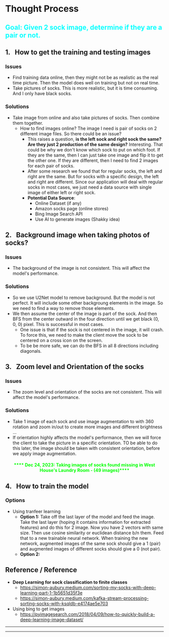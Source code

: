 # Thought Process

<h2> <b style="color:cyan"> Goal: Given 2 sock image, determine if they are a pair or not. </b></h2>

## 1. &nbsp; How to get the training and testing images

### Issues

- Find training data online, then they might not be as realistic as the real time picture. Then the model does well on training but not on real time.
- Take pictures of socks. This is more realistic, but it is time consuming. And I only have black socks.

### Solutions

- Take image from online and also take pictures of socks. Then combine them together.
  - How to find images online? The image I need is pair of socks on 2 different image files. So there could be an issue?
    - This raises a question, <b>is the left sock and right sock the same? Are they just 2 production of the same design?</b> Interesting. That could be why we don't know which sock to put on which foot. If they are the same, then I can just take one image and flip it to get the other one. If they are different, then I need to find 2 images for each pair of socks.
    - After some research we found that for regular socks, the left and right are the same. But for socks with a specific design, the left and right are different. Since our application will deal with regular socks in most cases, we just need a data source with single image of either left or right sock.
    - <b>Potential Data Source</b>:
      - Online Dataset (if any)
      - Amazon socks page (online stores)
      - Bing Image Search API
      - Use AI to generate images (Shakky idea)

## 2. &nbsp; Background image when taking photos of socks?

### Issues

- The background of the image is not consistent. This will affect the model's performance.

### Solutions

- So we use U2Net model to remove background. But the model is not perfect. It will include some other backgroung elements in the image. So we need to find a way to remove those elements.
- We then assume the center of the image is part of the sock. And then BFS from the center outward in the four direction until we get black (0, 0, 0) pixel. This is successful in most cases.
  - One issue is that if the sock is not centered in the image, it will crash. To force this, we need to make the client move the sock to be centered on a cross icon on the screen.
  - To be be more safe, we can do the BFS in all 8 directions including diagonals.

## 3. &nbsp; Zoom level and Orientation of the socks

### Issues

- The zoom level and orientation of the socks are not consistent. This will affect the model's performance.

### Solutions

- Take 1 image of each sock and use image augmentation to with 360 rotation and zoom in/out to create more images and different brightness ...
- If orientation highly affects the model's performance, then we will force the client to take the picture in a specific orientation. TO be able to do this later, the image should be taken with consistent orientation, before we apply image augmentation.

<h4><center><b style="color:lime">**** Dec 24, 2023: Taking images of socks found missing in West House's Laundry Room - (49 images)****</b></center></h4>

## 4. &nbsp; How to train the model

### Options

- Using tranfeer learning
  - <b>Option 1:</b> Take off the last layer of the model and feed the image. Take the last layer (hoping it contains information for extracted features) and do this for 2 image. Now you have 2 vectors with same size. Then use cosine similarity or euclidean distance b/n them. Feed that to a new trainable neural network. When training the new network, augmented images of the same sock should give a 1 (pair) and augmented images of different socks should give a 0 (not pair).
  - <b>Option 2:</b>

## Reference / Reference

- <b>Deep Learning for sock classification to finite classes</b>
  - https://simon-aubury.medium.com/sorting-my-socks-with-deep-learning-part-1-1b5651d35f3e
  - https://simon-aubury.medium.com/kafka-stream-processing-sorting-socks-with-ksqldb-e4174ae5e703
- Using bing to get images
  - https://pyimagesearch.com/2018/04/09/how-to-quickly-build-a-deep-learning-image-dataset/

---

---

<!--
# Sock Matching Algorithm Project

## Table of Contents

1. [Data Collection and Preprocessing](#data-collection-and-preprocessing)
2. [Feature Extraction](#feature-extraction)
3. [Machine Learning Model](#machine-learning-model)
4. [Matching Socks](#matching-socks)
5. [Evaluation](#evaluation)
6. [Refinement](#refinement)
7. [Challenges and Tips](#challenges-and-tips)

## 1. Data Collection and Preprocessing

### Collect a Diverse Dataset

- Gather images of socks, ensuring a wide variety of colors, patterns, and styles. Include both individual and paired socks.

### Image Preprocessing

- Standardize the images by resizing them to a uniform size.
- Normalize the pixel values (e.g., scale them to a range of 0 to 1).

### Image Segmentation

- Optionally, segment the socks from the background using techniques like thresholding or contour detection.

## 2. Feature Extraction

### Color Features

- Extract color histograms or compute dominant color features.
- Convert images to a color space like HSV and calculate histograms for each channel.

### Texture Features

- Analyze the texture using methods like Gabor filters or Local Binary Patterns (LBP).

### Shape Features

- Extract shape-related features for noticeable differences in shapes or sizes of socks.

## 3. Machine Learning Model

### Convolutional Neural Networks (CNN)

- Train a CNN to learn discriminating features of the socks.

### Siamese Network (Optional)

- Design a Siamese network to output a similarity score between two images.

## 4. Matching Socks

### Feature Comparison

- Directly compare extracted features using a similarity measure like Euclidean distance.

### Using CNN Features

- Extract feature vectors from a deep layer of the CNN for each sock image.
- Calculate the similarity between vectors for different socks.

### Thresholding

- Set a threshold for similarity to classify the socks as a pair.

## 5. Evaluation

### Test with Unseen Data

- Use a separate set of images to evaluate the algorithm’s performance.

### Metrics

- Calculate accuracy, precision, and recall.

## 6. Refinement

### Hyperparameter Tuning

- Adjust the parameters of your model or feature extraction process.

### Data Augmentation

- Augment your data with transformations like rotations and color shifts.

ate the machine learning model with the interface for real-time processing.

## 7. Challenges and Tips

### Varied Lighting and Angles

- Data augmentation can help mitigate issues with varied lighting or angles.

### Pattern Complexity

- Increase the depth and complexity of the CNN for complex patterns.

### Computation Time

- Focus on efficient algorithms for feature comparison and extraction.

More idea

1. Make a model that take 2 image with CNN and apply same neural network on both and combine the 2 CNN after a while to dense, from the dense you could find predit 1 or 0.
2. Make the model take a hue (color histogram) and extracted shapes (I don't know how) , to predict 0 or 1.
3. Use transfer learning to detect all the features and use the prediction (feature vectors) from that to train another model that take 2 feature vector to output 1 or 0. -->
